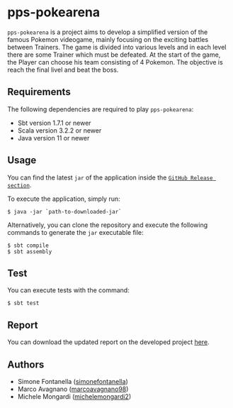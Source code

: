 # pps-pokearena

`pps-pokearena` is a project aims to develop a simplified version of the famous Pokemon videogame, mainly focusing on the exciting battles between Trainers.
The game is divided into various levels and in each level there are some Trainer which must be defeated. At the start of the game, the Player can choose his team consisting of 4 Pokemon.
The objective is reach the final livel and beat the boss.


## Requirements
The following dependencies are required to play `pps-pokearena`:
- Sbt version 1.7.1 or newer
- Scala version 3.2.2 or newer
- Java version 11 or newer

## Usage

You can find the latest `jar` of the application inside the [`GitHub Release section`](https://github.com/marcoavagnano98/pps-pokearena/releases).

To execute the application, simply run:

```
$ java -jar `path-to-downloaded-jar`
```

Alternatively, you can clone the repository and execute the following commands to generate the `jar` executable file:

```
$ sbt compile
$ sbt assembly
```

## Test

You can execute tests with the command:

```
$ sbt test
```
## Report
You can download the updated report on the developed project [here](https://github.com/marcoavagnano98/pps-pokearena/releases/download/0.3.0/pps-pokearena-report.pdf).

## Authors
- Simone Fontanella ([simonefontanella](https://github.com/simonefontanella))
- Marco Avagnano ([marcoavagnano98](https://github.com/marcoavagnano98))
- Michele Mongardi ([michelemongardi2](https://github.com/michelemongardi2))